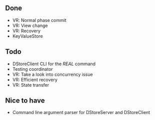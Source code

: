 ## Done
* VR: Normal phase commit
* VR: View change
* VR: Recovery
* KeyValueStore

## Todo
* DStoreClient CLI for the *REAL* command
* Testing coordinator
* VR: Take a look into concurrency issue
* VR: Efficient recovery
* VR: State transfer

## Nice to have
* Command line argument parser for DStoreServer and DStoreClient